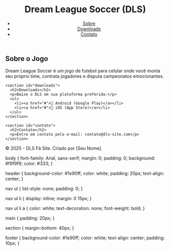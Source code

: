 <!DOCTYPE html>
<html lang="pt-br">
<head>
  <meta charset="UTF-8">
  <meta name="viewport" content="width=device-width, initial-scale=1.0">
  <title>DLS - Dream League Soccer</title>
  <link rel="stylesheet" href="style.css">
</head>
<body>
  <header>
    <h1>Dream League Soccer (DLS)</h1>
    <nav>
      <ul>
        <li><a href="#sobre">Sobre</a></li>
        <li><a href="#downloads">Downloads</a></li>
        <li><a href="#contato">Contato</a></li>
      </ul>
    </nav>
  </header>

  <main>
    <section id="sobre">
      <h2>Sobre o Jogo</h2>
      <p>Dream League Soccer é um jogo de futebol para celular onde você monta seu próprio time, contrata jogadores e disputa campeonatos emocionantes.</p>
    </section>

    <section id="downloads">
      <h2>Downloads</h2>
      <p>Baixe o DLS em sua plataforma preferida:</p>
      <ul>
        <li><a href="#">🔗 Android (Google Play)</a></li>
        <li><a href="#">🔗 iOS (App Store)</a></li>
      </ul>
    </section>

    <section id="contato">
      <h2>Contato</h2>
      <p>Entre em contato pelo e-mail: contato@dls-site.com</p>
    </section>
  </main>

  <footer>
    <p>&copy; 2025 - DLS Fã Site. Criado por [Seu Nome].</p>
  </footer>
</body>
</html>
body {
  font-family: Arial, sans-serif;
  margin: 0;
  padding: 0;
  background: #f9f9f9;
  color: #333;
}

header {
  background-color: #1e90ff;
  color: white;
  padding: 20px;
  text-align: center;
}

nav ul {
  list-style: none;
  padding: 0;
}

nav ul li {
  display: inline;
  margin: 0 15px;
}

nav ul li a {
  color: white;
  text-decoration: none;
  font-weight: bold;
}

main {
  padding: 20px;
}

section {
  margin-bottom: 40px;
}

footer {
  background-color: #1e90ff;
  color: white;
  text-align: center;
  padding: 10px;
}
